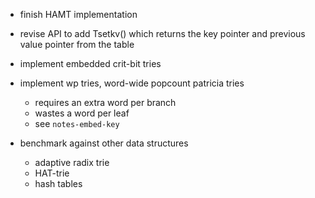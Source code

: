 * finish HAMT implementation

* revise API to add Tsetkv() which returns the key pointer and
  previous value pointer from the table

* implement embedded crit-bit tries

* implement wp tries, word-wide popcount patricia tries
    * requires an extra word per branch
    * wastes a word per leaf
    * see `notes-embed-key`

* benchmark against other data structures
    * adaptive radix trie
    * HAT-trie
    * hash tables
